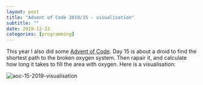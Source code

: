 ```yaml
---
layout: post
title: "Advent of Code 2019/15 - visualisation"
subtitle: ""
date: 2019-12-23
categories: [programming]
---
```


This year I also did some [Advent of Code](https://adventofcode.com). Day 15 is about a droid to find the shortest path to the broken oxygen system. Then rapair it, and calculate how long it takes to fill the area with oxygen. Here is a visualisation:

![aoc-15-2019-visualisation](https://gallery.lonski.pl/photos/9C10AF1DFAC5B8943858E0CBAF9E0ACB67CCEC1E.gif)
